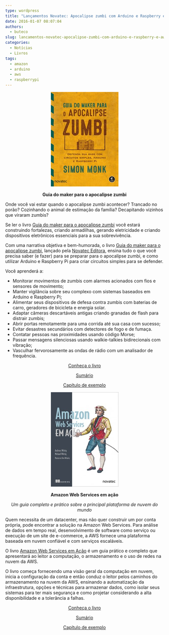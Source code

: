 ```yaml
---
type: wordpress
title: "Lançamentos Novatec: Apocalipse zumbi com Arduino e Raspberry e AWS em ação"
date: 2016-01-07 08:07:04
authors:
  - buteco
slug: lancamentos-novatec-apocalipse-zumbi-com-arduino-e-raspberry-e-aws-em-acao
categories:
  - Notícias
  - Livros
tags:
  - amazon
  - arduino
  - aws
  - raspberrypi
---
```


<p style="text-align: center;"><a href="/images/wp-content/uploads/2016/01/capa_ampliada9788575224700.jpg" rel="attachment wp-att-4453"><img class="alignnone size-medium wp-image-4453" src="/images/wp-content/uploads/2016/01/capa_ampliada9788575224700-215x300.jpg" alt="capa_ampliada9788575224700" width="215" height="300" /></a></p>
<p style="text-align: center;"><strong>Guia do maker para o apocalipse zumbi</strong></p>
Onde você vai estar quando o apocalipse zumbi acontecer? Trancado no porão? Cozinhando o animal de estimação da família? Decapitando vizinhos que viraram zumbis?

Se ler o livro <a href="http://novatec.com.br/livros/guia-maker-zumbi-arduino-raspberry/" target="_blank">Guia do maker para o apocalipse zumbi</a> você estará construindo fortalezas, criando armadilhas, gerando eletricidade e criando dispositivos eletrônicos essenciais para a sua sobrevivência.

Com uma narrativa objetiva e bem-humorada, o livro <a href="http://novatec.com.br/livros/guia-maker-zumbi-arduino-raspberry/" target="_blank">Guia do maker para o apocalipse zumbi</a>, lançado pela <a href="http://www.novatec.com.br/">Novatec Editora</a>, ensina tudo o que você precisa saber (e fazer) para se preparar para o apocalipse zumbi, e como utilizar Arduino e Raspberry Pi para criar circuitos simples para se defender.

<!--more-->

Você aprenderá a:
<ul>
	<li>Monitorar movimentos de zumbis com alarmes acionados com fios e sensores de movimento;</li>
	<li>Manter vigilância sobre seu complexo com sistemas baseados em Arduino e Raspberry Pi;</li>
	<li>Alimentar seus dispositivos de defesa contra zumbis com baterias de carro, geradores de bicicleta e energia solar.</li>
	<li>Adaptar câmeras descartáveis antigas criando granadas de flash para distrair zumbis;</li>
	<li>Abrir portas remotamente para uma corrida até sua casa com sucesso;</li>
	<li>Evitar desastres secundários com detectores de fogo e de fumaça.</li>
	<li>Contatar pessoas nas proximidades usando código Morse;</li>
	<li>Passar mensagens silenciosas usando walkie-talkies bidirecionais com vibração;</li>
	<li>Vasculhar fervorosamente as ondas de rádio com um analisador de frequência.</li>
</ul>
<p style="text-align: center;"><a href="http://novatec.com.br/livros/guia-maker-zumbi-arduino-raspberry/" target="_blank">Conheça o livro</a></p>
<p style="text-align: center;"><a href="http://novatec.com.br/livros/guia-maker-zumbi-arduino-raspberry/sumario9788575224700.pdf" target="_blank">Sumário</a></p>
<p style="text-align: center;"><a href="http://novatec.com.br/livros/guia-maker-zumbi-arduino-raspberry/capitulo9788575224700.pdf" target="_blank">Capítulo de exemplo</a></p>
<p style="text-align: center;"><a href="/images/wp-content/uploads/2016/01/capa_ampliada9788575224694.jpg" target="_blank" rel="attachment wp-att-4452"><img class="alignnone size-medium wp-image-4452" src="/images/wp-content/uploads/2016/01/capa_ampliada9788575224694-215x300.jpg" alt="Capa_AmazonWS_2015_11_19.indd" width="215" height="300" /></a></p>
<p style="text-align: center;"><strong>Amazon Web Services em ação</strong></p>
<p style="text-align: center;"><em>Um guia completo e prático sobre a principal plataforma de nuvem do mundo</em></p>
Quem necessita de um datacenter, mas não quer construir um por conta própria, pode encontrar a solução na Amazon Web Services. Para análise de dados em tempo real, desenvolvimento de software como serviço ou execução de um site de e-commerce, a AWS fornece uma plataforma baseada em nuvem confiável e com serviços escaláveis.

O livro <a href="http://novatec.com.br/livros/amazon-web-services-acao/" target="_blank">Amazon Web Services em Ação</a> é um guia prático e completo que apresentará ao leitor a computação, o armazenamento e o uso de redes na nuvem da AWS.

O livro começa fornecendo uma visão geral da computação em nuvem, inicia a configuração da conta e então conduz o leitor pelos caminhos do armazenamento na nuvem da AWS, ensinando a automatização da infraestrutura, opções e técnicas para armazenar dados, como isolar seus sistemas para ter mais segurança e como projetar considerando a alta disponibilidade e a tolerância a falhas.
<p style="text-align: center;"><a href="http://novatec.com.br/livros/amazon-web-services-acao/" target="_blank">Conheça o livro</a></p>
<p style="text-align: center;"><a href="http://novatec.com.br/livros/amazon-web-services-acao/sumario9788575224694.pdf" target="_blank">Sumário</a></p>
<p style="text-align: center;"><a href="http://novatec.com.br/livros/amazon-web-services-acao/capitulo9788575224694.pdf" target="_blank">Capítulo de exemplo</a></p>
